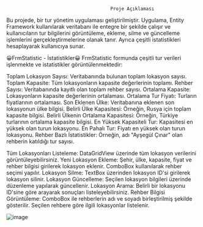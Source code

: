                                           Proje Açıklaması
Bu projede, bir tur yönetim uygulaması geliştirilmiştir. Uygulama, Entity Framework kullanılarak veritabanı ile entegre bir şekilde çalışır ve kullanıcıların tur bilgilerini görüntüleme, ekleme, silme ve güncelleme işlemlerini gerçekleştirmelerine olanak tanır. Ayrıca çeşitli istatistikleri hesaplayarak kullanıcıya sunar.

😀FrmStatistic - İstatistikler😀
FrmStatistic formunda çeşitli tur verileri işlenmekte ve istatistikler görüntülenmektedir:

Toplam Lokasyon Sayısı: Veritabanında bulunan toplam lokasyon sayısı.
Toplam Kapasite: Tüm lokasyonların kapasite değerlerinin toplamı.
Rehber Sayısı: Veritabanında kayıtlı olan toplam rehber sayısı.
Ortalama Kapasite: Lokasyonların kapasite değerlerinin ortalaması.
Ortalama Tur Fiyatı: Turların fiyatlarının ortalaması.
Son Eklenen Ülke: Veritabanına eklenen son lokasyonun ülke bilgisi.
Belirli Ülke Kapasitesi: Örneğin, Rusya için toplam kapasite bilgisi.
Belirli Ülkenin Ortalama Kapasitesi: Örneğin, Türkiye turlarının ortalama kapasite bilgisi.
En Yüksek Kapasiteli Tur: Kapasitesi en yüksek olan turun lokasyonu.
En Pahalı Tur: Fiyatı en yüksek olan turun lokasyonu.
Rehber Bazlı İstatistikler: Örneğin, adı "Ayşegül Çınar" olan rehberin katıldığı tur sayısı.

Tüm Lokasyonları Listeleme: DataGridView üzerinde tüm lokasyon verilerini görüntüleyebilirsiniz.
Yeni Lokasyon Ekleme:
Şehir, ülke, kapasite, fiyat ve rehber bilgisi girilerek lokasyon eklenir.
ComboBox kullanılarak rehber seçimi yapılır.
Lokasyon Silme:
TextBox üzerinden lokasyon ID'si girilerek lokasyon silinir.
Lokasyon Güncelleme:
Seçilen lokasyon bilgileri üzerinde düzenleme yapılarak güncellenir.
Lokasyon Arama:
Belirli bir lokasyonu ID'sine göre arayarak sonuçları listeleyebilirsiniz.
Rehber Bilgisi Görüntüleme:
ComboBox ile rehberlerin adı ve soyadı birleştirilmiş şekilde gösterilir.
Seçilen rehbere göre ilgili lokasyonlar listelenir.

![image](https://github.com/user-attachments/assets/d1f91bc9-1b85-4302-bae0-b290459157bd)

